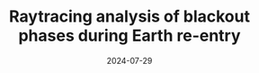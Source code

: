 ---
title: "Raytracing analysis of blackout phases during Earth re-entry"
collection: conferences
permalink: /conference/2024-07-29-raytracing-analysis
excerpt: 'V. Giangaspero, V. Sharma, A. Lani, and S. Poedts'
date: 2024-07-29
venue: 'AIAA Aviation 2024 Forum'
paperurl: 'https://doi.org/10.2514/6.2024-4047'
---